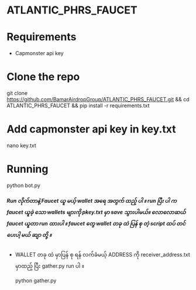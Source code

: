 # ATLANTIC_PHRS_FAUCET


# Requirements

 - Capmonster api key


# Clone the repo 

  git clone https://github.com/BamarAirdropGroup/ATLANTIC_PHRS_FAUCET.git && cd ATLANTIC_PHRS_FAUCET && pip install -r requirements.txt



# Add capmonster api key in key.txt


 nano key.txt 


# Running

 python bot.py



 ##### Run  လိုက်တာနဲ့  Faucet ယူ မယ့် wallet အရေ အတွက် ထည့် ပါ ။  run ပြီး ပါ က faucet ယူခဲ့ သော wallets များကို pkey.txt မှာ save သွားပါမယ်။ လောလောဆယ် faucet ယူတာ run ထားပါ ။ faucet တွေ wallet တခု ထဲ ပြန် စု တဲ့ script ထပ် တင် ပေးပါ့ မယ် ဆျာ တို့ ။

- WALLET တခု ထဲ မှာပြန် စု ရန် လက်ခံမယ့် ADDRESS ကို  receiver_address.txt မှာထည့် ပြီး gather.py run ပါ ။

   python gather.py


 
